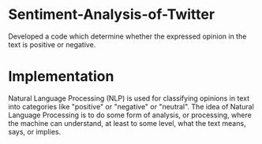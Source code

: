 # Sentiment-Analysis-of-Twitter

Developed a code which determine whether the expressed
opinion in the text is positive or negative.

# Implementation

Natural Language Processing (NLP) is used for classifying 
opinions in text into categories like "positive" or "negative" or 
"neutral".
The idea of Natural Language Processing is to do some form of
analysis, or processing, where the machine can understand, at
least to some level, what the text means, says, or implies.
